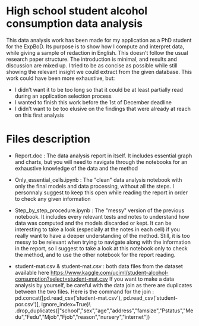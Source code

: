 # High school student alcohol consumption data analysis

This data analysis work has been made for my application as a PhD student for the ExpBoD.
Its purpose is to show how I compute and interpret data, while giving a sample of redaction in English.
This doesn’t follow the usual research paper structure. The introduction is minimal, and results and discussion are mixed up. I tried to be as concise as possible while still showing the relevant insight we could extract from the given database.
This work could have been more exhaustive, but:
- I didn’t want it to be too long so that it could be at least partially read during an application selection process
- I wanted to finish this work before the 1st of December deadline
- I didn’t want to be too elusive on the findings that were already at reach on this first analysis

# Files description

- Report.doc : The data analysis report in itself. It includes essential graph and charts, but you will need to navigate through the notebooks for an exhaustive knowledge of the data and the method

- Only_essential_cells.ipynb : The "clean" data analysis notebook with only the final models and data processing, without all the steps. I personnaly suggest to keep this open while reading the report in order to check any given information

- Step_by_step_procedure.ipynb : The "messy" version of the previous notebook. It includes every relevant tests and notes to understand how data was computed and the models discarded or kept. It can be interesting to take a look (especially at the notes in each cell) if you really want to have a deeper understanding of the method. Still, it is too messy to be relevant when trying to navigate along with the information in the report, so I suggest to take a look at this notebook only to check the method, and to use the other notebook for the report reading. 

- student-mat.csv & student-mat.csv : both data files from the dataset available here https://www.kaggle.com/uciml/student-alcohol-consumption?select=student-mat.csv If you want to make a data analysis by yourself, be careful with the data join as there are duplicates between the two files. Here is the command for the join :  pd.concat([pd.read_csv('student-mat.csv'), pd.read_csv('student-por.csv')], ignore_index=True)\            .drop_duplicates(["school","sex","age","address","famsize","Pstatus","Medu","Fedu","Mjob","Fjob","reason","nursery","internet"])
